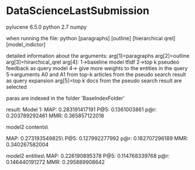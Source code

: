 # DataScienceLastSubmission
pylucene 6.5.0
python 2.7 
numpy

when running the file:
python [paragraphs] [outline] [hierarchical qrel] [model_indictor]

detailed information about the arguments:
arg[1]=paragraphs
arg[2]=outline
arg[3]=hirarchical_qrel
arg[4]: 1->baseline model tfidf
        2->top k pseudeo feedback as query model
        4-> give more weights to the entities in the query
        5->arguments A0 and A1 from top-k articles from the pseudo search  result as query expansion
            arg[5]=top k docs from the pseudo search result are selected
        
paras are indexed in the folder 'BaseIndexFolder'


result:
Model 1:
MAP: 0.283191417191
P@5: 0.1361003861
p@r: 0.203789292461
MMR: 0.365857122018


model2 contents\\

MAP: 0.273193549825\\
P@5: 0.127992277992
p@r: 0.182707296189
MMR: 0.340267582004


model2 entities\\
MAP: 0.226190895378
P@5: 0.114768339768
p@r: 0.146440191272
MMR: 0.295889908642
